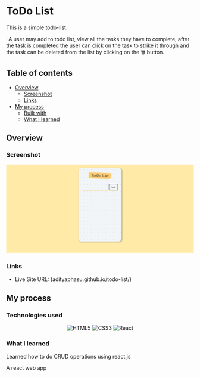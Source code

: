 # ToDo List

This is a simple todo-list.

-A user may add to todo list, view all the tasks they have to complete, after the task is completed the user can click on the task to strike it through and the task can be deleted from the list by clicking on the 🗑️ button.

## Table of contents

- [Overview](#overview)
  - [Screenshot](#screenshot)
  - [Links](#links)
- [My process](#my-process)
  - [Built with](#built-with)
  - [What I learned](#what-i-learned)

## Overview

### Screenshot

![Screenshot](./screenshot/ToDo-List.png)


### Links

- Live Site URL: (adityaphasu.github.io/todo-list/)

## My process

### Technologies used

<div align="center">

![HTML5](https://img.shields.io/badge/html5-%23E34F26.svg?style=for-the-badge&logo=html5&logoColor=white)
![CSS3](https://img.shields.io/badge/css3-%231572B6.svg?style=for-the-badge&logo=css3&logoColor=white) 
![React](https://img.shields.io/badge/react-%2320232a.svg?style=for-the-badge&logo=react&logoColor=%2361DAFB)

</div>

### What I learned

Learned how to do CRUD operations using react.js

A react web app

